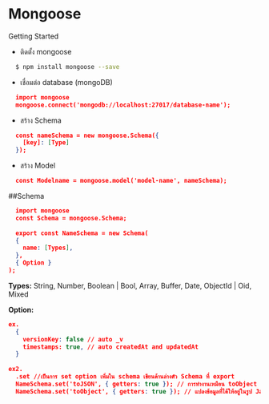 # Mongoose

Getting Started

- ติดตั้ง mongoose
```bash
  $ npm install mongoose --save
```

- เชื่อมต่อ database (mongoDB)
```json
  import mongoose
  mongoose.connect('mongodb://localhost:27017/database-name');
```

- สร้าง Schema
```json
  const nameSchema = new mongoose.Schema({
    [key]: [Type]
  });
```

- สร้าง Model
```json
  const Modelname = mongoose.model('model-name', nameSchema);
```

##Schema
```json
  import mongoose
  const Schema = mongoose.Schema;
  
  export const NameSchema = new Schema(
  {
    name: [Types],
  },
  { Option }
);
```
**Types:** String, Number, Boolean | Bool, Array, Buffer, Date, ObjectId | Oid, Mixed

**Option:**
```json
ex.
  {
    versionKey: false // auto _v
    timestamps: true, // auto createdAt and updatedAt
  }
  
ex2.
  .set //เป็นการ set option เพิ่มใน schema เขียนด้านล่างตัว Schema ที่ export
  NameSchema.set('toJSON', { getters: true }); // การทำงานเหมือน toObject แต่ใช้ได้เฉพาะ เมื่อ Document นั้นมีการใช้ toJSON ภายใน
  NameSchema.set('toObject', { getters: true }); // แปลงข้อมูลที่ได้ให้อยู่ในรูป JavaScript Object
```
